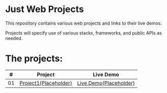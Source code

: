 # Just Web Projects

This repository contains various web projects and links to their live demos.

Projects will specify use of various stacks, frameworks, and public APIs as needed.



# The projects:


|  #  |            Project             | Live Demo |
| :-: | :----------------------------: | :-------: |
| 01  |       [Project1(Placeholder)](#)       | [Live Demo(Placeholder)](#)  |
